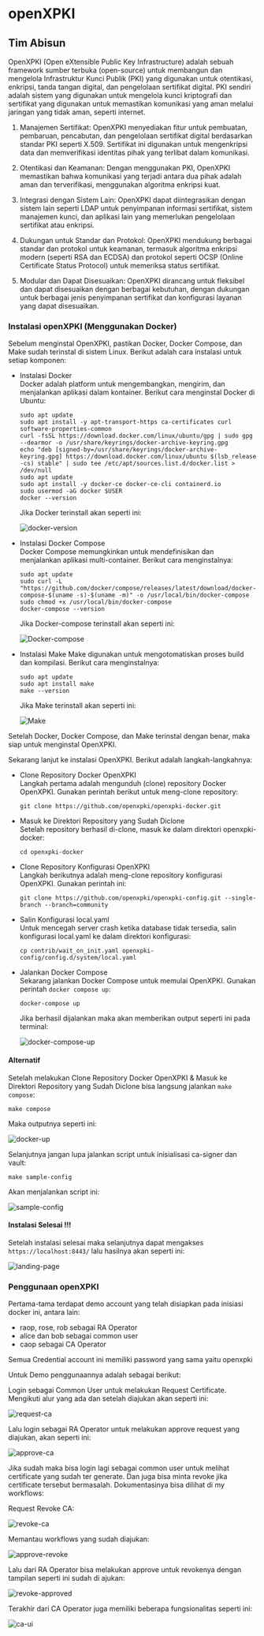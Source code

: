 # openXPKI
## Tim Abisun

OpenXPKI (Open eXtensible Public Key Infrastructure) adalah sebuah framework sumber terbuka (open-source) untuk membangun dan mengelola Infrastruktur Kunci Publik (PKI) yang digunakan untuk otentikasi, enkripsi, tanda tangan digital, dan pengelolaan sertifikat digital. PKI sendiri adalah sistem yang digunakan untuk mengelola kunci kriptografi dan sertifikat yang digunakan untuk memastikan komunikasi yang aman melalui jaringan yang tidak aman, seperti internet.

1. Manajemen Sertifikat: OpenXPKI menyediakan fitur untuk pembuatan, pembaruan, pencabutan, dan pengelolaan sertifikat digital berdasarkan standar PKI seperti X.509. Sertifikat ini digunakan untuk mengenkripsi data dan memverifikasi identitas pihak yang terlibat dalam komunikasi.

2. Otentikasi dan Keamanan: Dengan menggunakan PKI, OpenXPKI memastikan bahwa komunikasi yang terjadi antara dua pihak adalah aman dan terverifikasi, menggunakan algoritma enkripsi kuat.

3. Integrasi dengan Sistem Lain: OpenXPKI dapat diintegrasikan dengan sistem lain seperti LDAP untuk penyimpanan informasi sertifikat, sistem manajemen kunci, dan aplikasi lain yang memerlukan pengelolaan sertifikat atau enkripsi.

4. Dukungan untuk Standar dan Protokol: OpenXPKI mendukung berbagai standar dan protokol untuk keamanan, termasuk algoritma enkripsi modern (seperti RSA dan ECDSA) dan protokol seperti OCSP (Online Certificate Status Protocol) untuk memeriksa status sertifikat.

5. Modular dan Dapat Disesuaikan: OpenXPKI dirancang untuk fleksibel dan dapat disesuaikan dengan berbagai kebutuhan, dengan dukungan untuk berbagai jenis penyimpanan sertifikat dan konfigurasi layanan yang dapat disesuaikan.

### Instalasi openXPKI (Menggunakan Docker)

Sebelum menginstal OpenXPKI, pastikan Docker, Docker Compose, dan Make sudah terinstal di sistem Linux. Berikut adalah cara instalasi untuk setiap komponen:

- Instalasi Docker <br>
    Docker adalah platform untuk mengembangkan, mengirim, dan menjalankan aplikasi dalam kontainer. Berikut cara menginstal Docker di Ubuntu:

    ```
    sudo apt update
    sudo apt install -y apt-transport-https ca-certificates curl software-properties-common
    curl -fsSL https://download.docker.com/linux/ubuntu/gpg | sudo gpg --dearmor -o /usr/share/keyrings/docker-archive-keyring.gpg
    echo "deb [signed-by=/usr/share/keyrings/docker-archive-keyring.gpg] https://download.docker.com/linux/ubuntu $(lsb_release -cs) stable" | sudo tee /etc/apt/sources.list.d/docker.list > /dev/null
    sudo apt update
    sudo apt install -y docker-ce docker-ce-cli containerd.io
    sudo usermod -aG docker $USER
    docker --version
    ```
    Jika Docker terinstall akan seperti ini:

    ![docker-version](/documentation/docker-version.png)

- Instalasi Docker Compose <br>
    Docker Compose memungkinkan untuk mendefinisikan dan menjalankan aplikasi multi-container. Berikut cara menginstalnya:
    ```
    sudo apt update
    sudo curl -L "https://github.com/docker/compose/releases/latest/download/docker-compose-$(uname -s)-$(uname -m)" -o /usr/local/bin/docker-compose
    sudo chmod +x /usr/local/bin/docker-compose
    docker-compose --version
    ```

    Jika Docker-compose terinstall akan seperti ini:

    ![Docker-compose](/documentation/docker-compose.png)

- Instalasi Make
    Make digunakan untuk mengotomatiskan proses build dan kompilasi. Berikut cara menginstalnya:
    ```
    sudo apt update
    sudo apt install make
    make --version
    ```

    Jika Make terinstall akan seperti ini:

    ![Make](/documentation/make.png)

Setelah Docker, Docker Compose, dan Make terinstal dengan benar, maka siap untuk menginstal OpenXPKI.

Sekarang lanjut ke instalasi OpenXPKI. Berikut adalah langkah-langkahnya:

- Clone Repository Docker OpenXPKI <br>
    Langkah pertama adalah mengunduh (clone) repository Docker OpenXPKI. Gunakan perintah berikut untuk meng-clone repository:
    ```
    git clone https://github.com/openxpki/openxpki-docker.git
    ```

- Masuk ke Direktori Repository yang Sudah Diclone <br>
    Setelah repository berhasil di-clone, masuk ke dalam direktori openxpki-docker:
    ```
    cd openxpki-docker
    ```

- Clone Repository Konfigurasi OpenXPKI <br>
    Langkah berikutnya adalah meng-clone repository konfigurasi OpenXPKI. Gunakan perintah ini:
    ```
    git clone https://github.com/openxpki/openxpki-config.git --single-branch --branch=community
    ```

- Salin Konfigurasi local.yaml <br>
    Untuk mencegah server crash ketika database tidak tersedia, salin konfigurasi local.yaml ke dalam direktori konfigurasi:
    ```
    cp contrib/wait_on_init.yaml openxpki-config/config.d/system/local.yaml
    ```

- Jalankan Docker Compose <br>
    Sekarang jalankan Docker Compose untuk memulai OpenXPKI. Gunakan perintah `docker compose up`:
    ```
    docker-compose up
    ```

    Jika berhasil dijalankan maka akan memberikan output seperti ini pada terminal:

    ![docker-compose-up](/documentation/docker-compose-up.png)

#### Alternatif

Setelah melakukan Clone Repository Docker OpenXPKI & Masuk ke Direktori Repository yang Sudah Diclone bisa langsung jalankan `make compose`:

```
make compose
```

Maka outputnya seperti ini:

![docker-up](/documentation/docker-up.png)

Selanjutnya jangan lupa jalankan script untuk inisialisasi ca-signer dan vault:

```
make sample-config
```

Akan menjalankan script ini:

![sample-config](/documentation/sample-config.png)

#### Instalasi Selesai !!!

Setelah instalasi selesai maka selanjutnya dapat mengakses `https://localhost:8443/` lalu hasilnya akan seperti ini:

![landing-page](/documentation/landing-page.png)

### Penggunaan openXPKI

Pertama-tama terdapat demo account yang telah disiapkan pada inisiasi docker ini, antara lain:

- raop, rose, rob sebagai RA Operator
- alice dan bob sebagai common user
- caop sebagai CA Operator

Semua Credential account ini memiliki password yang sama yaitu openxpki

Untuk Demo penggunaannya adalah sebagai berikut:

Login sebagai Common User untuk melakukan Request Certificate. Mengikuti alur yang ada dan setelah diajukan akan seperti ini:

![request-ca](/documentation/request-ca.png)

Lalu login sebagai RA Operator untuk melakukan approve request yang diajukan, akan seperti ini:

![approve-ca](/documentation/approve-ca.png)

Jika sudah maka bisa login lagi sebagai common user untuk melihat certificate yang sudah ter generate. Dan juga bisa minta revoke jika certificate tersebut bermasalah. Dokumentasinya bisa dilihat di my workflows:

Request Revoke CA:

![revoke-ca](/documentation/revoke-ca.png)

Memantau workflows yang sudah diajukan:

![approve-revoke](/documentation/approve-revoke.png)

Lalu dari RA Operator bisa melakukan approve untuk revokenya dengan tampilan seperti ini sudah di ajukan:

![revoke-approved](/documentation/revoke-ca-approved.png)

Terakhir dari CA Operator juga memiliki beberapa fungsionalitas seperti ini:

![ca-ui](/documentation/ca-ui.png)
